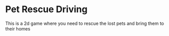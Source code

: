 # Pet Rescue Driving
 This is a 2d game where you need to rescue the lost pets and bring them to their homes
